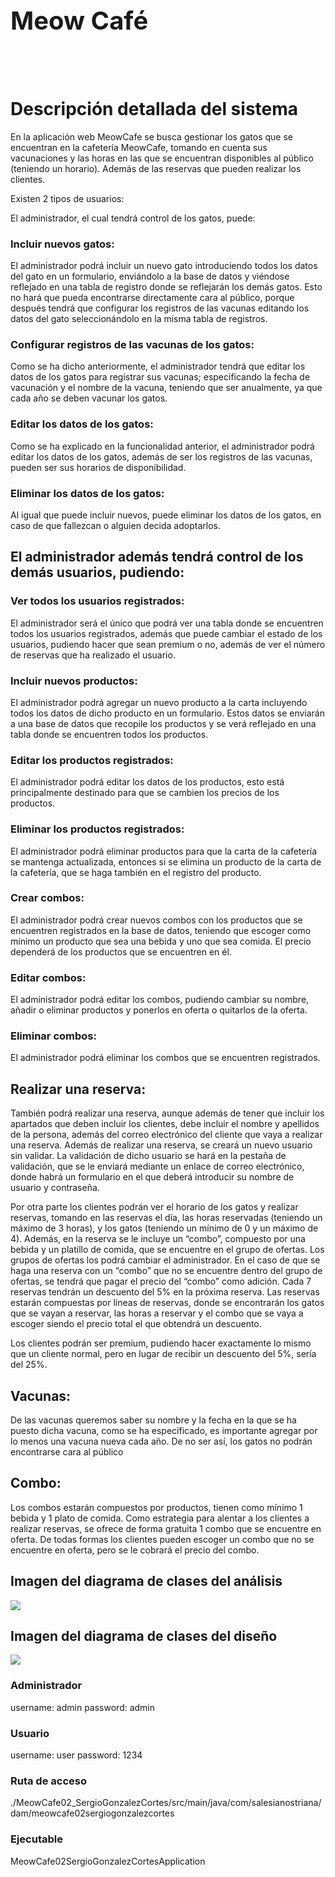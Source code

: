 <h1 style="font-size: 30pt;">Meow Café</h1>

<br>
<br>

# Descripción detallada del sistema

En la aplicación web MeowCafe se busca gestionar los gatos que se encuentran en la cafetería MeowCafe, tomando en cuenta sus vacunaciones y las horas en las que se encuentran disponibles al público (teniendo un horario). Además de las reservas que pueden realizar los clientes.

Existen 2 tipos de usuarios:

El administrador, el cual tendrá control de los gatos, puede:

### Incluir nuevos gatos:

El administrador podrá incluir un nuevo gato introduciendo todos los datos del gato en un formulario, enviándolo a la base de datos y viéndose reflejado en una tabla de registro donde se reflejarán los demás gatos. Esto no hará que pueda encontrarse directamente cara al público, porque después tendrá que configurar los registros de las vacunas editando los datos del gato seleccionándolo en la misma tabla de registros.

### Configurar registros de las vacunas de los gatos:

Como se ha dicho anteriormente, el administrador tendrá que editar los datos de los gatos para registrar sus vacunas; especificando la fecha de vacunación y el nombre de la vacuna, teniendo que ser anualmente, ya que cada año se deben vacunar los gatos.

### Editar los datos de los gatos:

Como se ha explicado en la funcionalidad anterior, el administrador podrá editar los datos de los gatos, además de ser los registros de las vacunas, pueden ser sus horarios de disponibilidad.

### Eliminar los datos de los gatos:

Al igual que puede incluir nuevos, puede eliminar los datos de los gatos, en caso de que fallezcan o alguien decida adoptarlos.

## El administrador además tendrá control de los demás usuarios, pudiendo:

### Ver todos los usuarios registrados:

El administrador será el único que podrá ver una tabla donde se encuentren todos los usuarios registrados, además que puede cambiar el estado de los usuarios, pudiendo hacer que sean premium o no, además de ver el número de reservas que ha realizado el usuario.

### Incluir nuevos productos:

El administrador podrá agregar un nuevo producto a la carta incluyendo todos los datos de dicho producto en un formulario. Estos datos se enviarán a una base de datos que recopile los productos y se verá reflejado en una tabla donde se encuentren todos los productos.


### Editar los productos registrados:

El administrador podrá editar los datos de los productos, esto está principalmente destinado para que se cambien los precios de los productos.


### Eliminar los productos registrados:

El administrador podrá eliminar productos para que la carta de la cafetería se mantenga actualizada, entonces si se elimina un producto de la carta de la cafetería, que se haga también en el registro del producto.


### Crear combos:

El administrador podrá crear nuevos combos con los productos que se encuentren registrados en la base de datos, teniendo que escoger como mínimo un producto que sea una bebida y uno que sea comida. El precio dependerá de los productos que se encuentren en él.


### Editar combos:

El administrador podrá editar los combos, pudiendo cambiar su nombre, añadir o eliminar productos y ponerlos en oferta o quitarlos de la oferta.

### Eliminar combos:

El administrador podrá eliminar los combos que se encuentren registrados.

## Realizar una reserva:

También podrá realizar una reserva, aunque además de tener que incluir los apartados que deben incluir los clientes, debe incluir el nombre y apellidos de la persona, además del correo electrónico del cliente que vaya a realizar una reserva. Además de realizar una reserva, se creará un nuevo usuario sin validar. La validación de dicho usuario se hará en la pestaña de validación, que se le enviará mediante un enlace de correo electrónico, donde habrá un formulario en el que deberá introducir su nombre de usuario y contraseña.

Por otra parte los clientes podrán ver el horario de los gatos y realizar reservas, tomando en las reservas el día, las horas reservadas (teniendo un máximo de 3 horas), y los gatos (teniendo un mínimo de 0 y un máximo de 4). Además, en la reserva se le incluye un “combo”, compuesto por una bebida y un platillo de comida, que se encuentre en el grupo de ofertas. Los grupos de ofertas los podrá cambiar el administrador. En el caso de que se haga una reserva con un “combo” que no se encuentre dentro del grupo de ofertas, se tendrá que pagar el precio del “combo” como adición. Cada 7 reservas tendrán un descuento del 5% en la próxima reserva. Las reservas estarán compuestas por líneas de reservas, donde se encontrarán los gatos que se vayan a reservar, las horas a reservar y el combo que se vaya a escoger siendo el precio total el que obtendrá un descuento.

Los clientes podrán ser premium, pudiendo hacer exactamente lo mismo que un cliente normal, pero en lugar de recibir un descuento del 5%, sería del 25%.


## Vacunas:

De las vacunas queremos saber su nombre y la fecha en la que se ha puesto dicha vacuna, como se ha especificado, es importante agregar por lo menos una vacuna nueva cada año. De no ser así, los gatos no podrán encontrarse cara al público 


## Combo:

Los combos estarán compuestos por productos, tienen como mínimo 1 bebida y 1 plato de comida. Como estrategia para alentar a los clientes a realizar  reservas, se ofrece de forma gratuita 1 combo que se encuentre en oferta. De todas formas los clientes pueden escoger   un combo que no se encuentre en oferta, pero se le cobrará el precio del combo.



## Imagen del diagrama de clases del análisis
<img src="diagrama/Diagrama de clases del análisis.jpg">


## Imagen del diagrama de clases del diseño
<img src="diagrama/Diagrama de clases del diseño.jpg" >


### Administrador

username: admin
password: admin

### Usuario

username: user
password: 1234

### Ruta de acceso

./MeowCafe02_SergioGonzalezCortes/src/main/java/com/salesianostriana/dam/meowcafe02sergiogonzalezcortes

### Ejecutable

MeowCafe02SergioGonzalezCortesApplication



